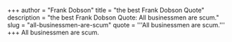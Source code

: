 +++
author = "Frank Dobson"
title = "the best Frank Dobson Quote"
description = "the best Frank Dobson Quote: All businessmen are scum."
slug = "all-businessmen-are-scum"
quote = '''All businessmen are scum.'''
+++
All businessmen are scum.
